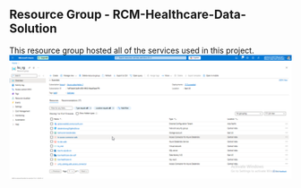 ## Resource Group - RCM-Healthcare-Data-Solution
This resource group hosted all of the services used in this project.
![Architecture Diagram](screenshots/resource-group/resource-group.png)
